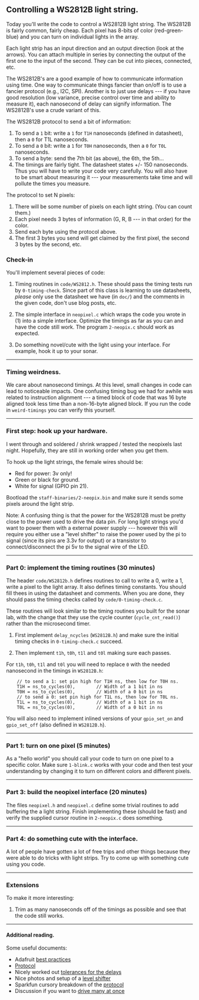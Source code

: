 ## Controlling a  WS2812B light string.

Today you'll write the code to control a WS2812B light string.
The WS2812B is fairly common, fairly cheap.  Each pixel has 8-bits of
color (red-green-blue) and you can turn on individual lights in the array.

Each light strip has an input direction and an output direction (look
at the arrows).  You can attach multiple in series by connecting the
output of the first one to the input of the second.  They can be cut
into pieces, connected, etc.

The WS2812B's are a good example of how to communicate information
using time.  One way to communicate things fancier than on/off is to use
a fancier protocol (e.g., I2C, SPI).  Another is to just use delays ---
if you have good resolution (low variance, precise control over time and
ability to measure it), each nanosecond of delay can signify information.
The WS2812B's use a crude variant of this.

The WS2812B protocol to send a bit of information:
  1. To send a `1` bit: write a `1` for `T1H` nanoseconds (defined in datasheet), then a `0`
     for T1L nanoseconds.
  2. To send a `0` bit: write a `1` for `T0H` nanoseconds, then a `0` for `T0L` nanoseconds.
  3. To send a byte: send the 7th bit (as above), the 6th, the 5th...
  4. The timings are fairly tight.  The datasheet states +/- 150 nanoseconds.  Thus
     you will have to write your code very carefully.  You will also have to be 
     smart about measuring it --- your measurements take time and will pollute the 
     times you measure.

The protocol to set N pixels:
  1. There will be some number of pixels on each light string.  (You can count them.)
  2. Each pixel needs 3 bytes of information (G, R, B --- in that order) for the 
     color.
  3. Send each byte using the protocol above.
  4. The first 3 bytes you send will get claimed by the first pixel, the second 3
     bytes by the second, etc.

### Check-in

You'll implement several pieces of code:

  1. Timing routines in `code/WS2812.h`.  These should pass the timing
     tests run by `0-timing-check`.   Since part of this class is
     learning to use datasheets, *please* only use the datasheet we have
     (in `doc/`) and the comments in the given code, don't use blog
     posts, etc.

  2. The simple interface in `neopixel.c` which
     wraps the code you wrote in (1) into a simple interface.  Optimize
     the timings as far as you can and have the code still work.
     The program `2-neopix.c` should work as expected.

  3. Do something novel/cute with the light using your interface.   For example,
     hook it up to your sonar.

-------------------------------------------------------------------------
### Timing weirdness.

We care about nanosecond timings.  At this level, small changes in code
can lead to noticeable impacts.  One confusing timing bug we had for
awhile was related to instruction alignment --- a timed block of code
that was 16 byte aligned took less time than a non-16-byte aligned block.
If you run the code in `weird-timings` you can verify this yourself.

-------------------------------------------------------------------------
###  First step: hook up your hardware.

I went through and soldered / shrink wrapped / tested the neopixels
last night.  Hopefully, they are still in working order when you get them.

To hook up the light strings, the female wires should be:
  - Red for power: 3v only!
  - Green or black for ground.
  - White for signal (GPIO pin 21).

Bootload the `staff-binaries/2-neopix.bin` and make sure it sends some
pixels around the light strip.

Note: A confusing thing is that the power for the WS2812B must be pretty
close to the power used to drive the data pin.  For long light strings
you'd want to power them with a external power supply --- however this
will require you either use a "level shifter" to raise the power used
by the pi to signal (since its pins are 3.3v for output) or a transistor
to connect/disconnect the pi 5v to the signal wire of the LED.

-------------------------------------------------------------------------
### Part 0: implement the timing routines  (30 minutes)

The header `code/WS2812b.h` defines routines to call to write a 0, write a 1,
write a pixel to the light array.  It also defines timing constants.
You should fill thees in using the datasheet and comments.  When you
are done, they should pass the timing checks called by `code/0-timing-check.c`.

These routines will look similar to the timing routines you built
for the sonar lab, with the change that they use the cycle counter
(`cycle_cnt_read()`) rather than the microsecond timer.  
   1. First implement `delay_ncycles` (`WS2812B.h`) and make sure the initial 
      timing checks in `0-timing-check.c` succeed.

   2. Then implement `t1h`, `t0h`, `t1l` and `t0l` making sure each passes.

For `t1h`, `t0h`, `t1l` and `t0l` you will need to replace `0` with the
needed nanosecond in the timings in `WS2812B.h`:

        // to send a 1: set pin high for T1H ns, then low for T0H ns.
        T1H = ns_to_cycles(0),        // Width of a 1 bit in ns
        T0H = ns_to_cycles(0),        // Width of a 0 bit in ns
        // to send a 0: set pin high for T1L ns, then low for T0L ns.
        T1L = ns_to_cycles(0),        // Width of a 1 bit in ns
        T0L = ns_to_cycles(0),        // Width of a 0 bit in ns

You will also need to implement inlined versions of your `gpio_set_on`
and `gpio_set_off` (also defined in `WS2812B.h`).

-------------------------------------------------------------------------
### Part 1: turn on one pixel (5 minutes)

As a "hello world" you should call your code to turn on one pixel to
a specific color.  Make sure `1-blink.c` works with your code and then
test your understanding by changing it to turn on different colors and
different pixels.

-------------------------------------------------------------------------
### Part 3: build the neopixel interface (20 minutes)

The files `neopixel.h` and `neopixel.c` define some trivial routines to add
buffering the a light string.  Finish implementing these (should be fast)
and verify the supplied cursor routine in `2-neopix.c` does something.

-------------------------------------------------------------------------
### Part 4: do something cute with the interface.

A lot of people have gotten a lot of free trips and other things because
they were able to do tricks with light strips.   Try to come up with
something cute using you code.

-------------------------------------------------------------------------
### Extensions

To make it more interesting:
  1. Trim as many nanoseconds off of the timings as possible and see that the 
     code still works.

-------------------------------------------------------------------------
#### Additional reading.

Some useful documents:
  * Adafruit [best practices](https://learn.adafruit.com/adafruit-neopixel-uberguide/best-practices)
  * [Protocol](https://developer.electricimp.com/resources/neopixels)
  * Nicely worked out [tolerances for the delays](https://wp.josh.com/2014/05/13/ws2812-neopixels-are-not-so-finicky-once-you-get-to-know-them/)
  * Nice photos and setup of a [level shifter](https://learn.adafruit.com/neopixel-levelshifter/shifting-levels)
  * Sparkfun cursory breakdown of the [protocol](https://learn.sparkfun.com/tutorials/ws2812-breakout-hookup-guide)
  * Discussion if you want to [drive many at once](https://learn.adafruit.com/adafruit-neopixel-uberguide/basic-connections)
